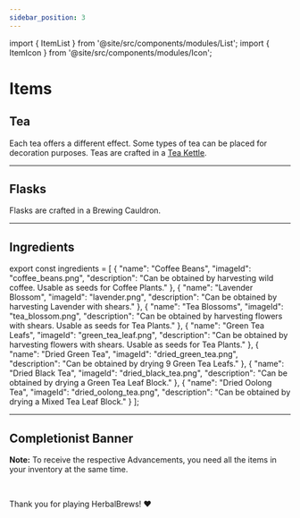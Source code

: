 ```yaml
---
sidebar_position: 3
---
```


import { ItemList } from '@site/src/components/modules/List';
import { ItemIcon } from '@site/src/components/modules/Icon';

# Items
## Tea
<ItemIcon modId="herbalbrews" imageId="jug.png" description="The core of this mod: The various variations of tea." />

Each tea offers a different effect. Some types of tea can be placed for decoration purposes.
Teas are crafted in a [Tea Kettle](blocks.md#tea-kettle).

***

## Flasks
<ItemIcon modId="herbalbrews" imageId="health_flask_big.png" description="Flasks behave similarly to Potions - they are drinkable and mainly provide bonuses to damage and armor. There are both small and large flasks; however, these only differ in the duration of the effect." />
Flasks are crafted in a Brewing Cauldron.

***

## Ingredients

<BlockList modId="herbalbrews" list={ingredients} />

export const ingredients = [
{
"name": "Coffee Beans",
"imageId": "coffee_beans.png",
"description": "Can be obtained by harvesting wild coffee. Usable as seeds for Coffee Plants."
},
{
"name": "Lavender Blossom",
"imageId": "lavender.png",
"description": "Can be obtained by harvesting Lavender with shears."
},
{
"name": "Tea Blossoms",
"imageId": "tea_blossom.png",
"description": "Can be obtained by harvesting flowers with shears. Usable as seeds for Tea Plants."
},
{
"name": "Green Tea Leafs",
"imageId": "green_tea_leaf.png",
"description": "Can be obtained by harvesting flowers with shears. Usable as seeds for Tea Plants."
},
{
"name": "Dried Green Tea",
"imageId": "dried_green_tea.png",
"description": "Can be obtained by drying 9 Green Tea Leafs."
},
{
"name": "Dried Black Tea",
"imageId": "dried_black_tea.png",
"description": "Can be obtained by drying a Green Tea Leaf Block."
},
{
"name": "Dried Oolong Tea",
"imageId": "dried_oolong_tea.png",
"description": "Can be obtained by drying a Mixed Tea Leaf Block."
}
];

***

## Completionist Banner
<ItemIcon modId="herbalbrews" imageId="herbalbrews_standard.png" description="The Completionist Banner is awarded to all players who have crafted all Tea Variants from the HerbalBrews Mod." />

**Note:** To receive the respective Advancements, you need all the items in your inventory at the same time.

<br />

Thank you for playing HerbalBrews! ❤️

